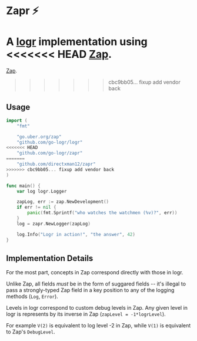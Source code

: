 Zapr :zap:
==========

A [logr](https://github.com/go-logr/logr) implementation using
<<<<<<< HEAD
[Zap](https://github.com/uber-go/zap).
=======
[Zap](go.uber.org/zap).
>>>>>>> cbc9bb05... fixup add vendor back

Usage
-----

```go
import (
    "fmt"

    "go.uber.org/zap"
    "github.com/go-logr/logr"
<<<<<<< HEAD
    "github.com/go-logr/zapr"
=======
    "github.com/directxman12/zapr"
>>>>>>> cbc9bb05... fixup add vendor back
)

func main() {
    var log logr.Logger

    zapLog, err := zap.NewDevelopment()
    if err != nil {
        panic(fmt.Sprintf("who watches the watchmen (%v)?", err))
    }
    log = zapr.NewLogger(zapLog)

    log.Info("Logr in action!", "the answer", 42)
}
```

Implementation Details
----------------------

For the most part, concepts in Zap correspond directly with those in logr.

Unlike Zap, all fields *must* be in the form of suggared fields --
it's illegal to pass a strongly-typed Zap field in a key position to any
of the logging methods (`Log`, `Error`).

Levels in logr correspond to custom debug levels in Zap.  Any given level
in logr is represents by its inverse in Zap (`zapLevel = -1*logrLevel`).

For example `V(2)` is equivalent to log level -2 in Zap, while `V(1)` is
equivalent to Zap's `DebugLevel`.
